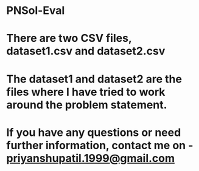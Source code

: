 # PNSol-Eval

# There are two CSV files, dataset1.csv and dataset2.csv
# The dataset1 and dataset2 are the files where I have tried to work around the problem statement.

# If you have any questions or need further information, contact me on - priyanshupatil.1999@gmail.com
